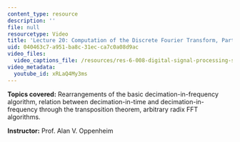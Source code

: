 ```yaml
---
content_type: resource
description: ''
file: null
resourcetype: Video
title: 'Lecture 20: Computation of the Discrete Fourier Transform, Part 3'
uid: 040463c7-a951-ba8c-31ec-ca7c0a08d9ac
video_files:
  video_captions_file: /resources/res-6-008-digital-signal-processing-spring-2011/video-lectures/lecture-20-computation-of-the-discrete-fourier-transform-part-3/xRLaQ4My3ms.vtt
video_metadata:
  youtube_id: xRLaQ4My3ms
---
```


**Topics covered:** Rearrangements of the basic decimation-in-frequency algorithm, relation between decimation-in-time and decimation-in-frequency through the transposition theorem, arbitrary radix FFT algorithms.

**Instructor:** Prof. Alan V. Oppenheim